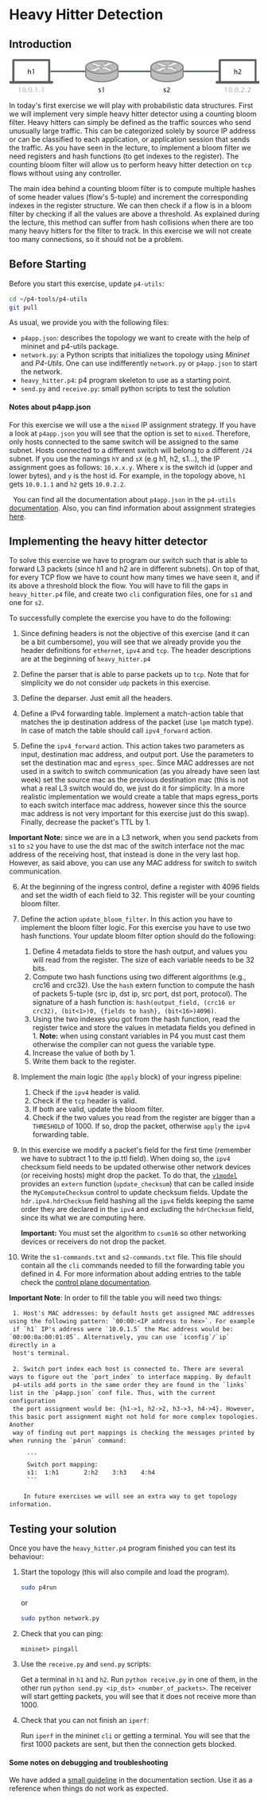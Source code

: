 # Heavy Hitter Detection

## Introduction

<p align="center">
<img src="images/heavy_hitter_topo.png" title="Small Topology"/>
<p/>

In today's first exercise we will play with probabilistic data structures. First we will implement very simple heavy hitter detector
using a counting bloom filter.
Heavy hitters can simply be defined as the traffic sources who send unusually large traffic.
This can be categorized solely by source IP address or can be classified to each application,
or application session that sends the traffic. As you have seen in the lecture, to implement a bloom filter
we need registers and hash functions (to get indexes to the register). The counting bloom filter will allow us to perform heavy hitter
detection on `tcp` flows without using any controller.

The main idea behind a counting bloom filter is to compute multiple hashes of some header values (flow's 5-tuple) and increment the corresponding
indexes in the register structure. We can then check if a flow is in a bloom filter by checking if all the values are above a threshold. As explained
during the lecture, this method can suffer from hash collisions when there are too many heavy hitters for the filter to track. In this exercise we
will not create too many connections, so it should not be a problem.

## Before Starting

Before you start this exercise, update `p4-utils`:

```bash
cd ~/p4-tools/p4-utils
git pull
```

As usual, we provide you with the following files:

- `p4app.json`: describes the topology we want to create with the help of mininet and p4-utils package.
- `network.py`: a Python scripts that initializes the topology using *Mininet* and *P4-Utils*. One can use indifferently `network.py` or `p4app.json` to start the network.
- `heavy_hitter.p4`: p4 program skeleton to use as a starting point.
- `send.py` and `receive.py`: small python scripts to test the solution

#### Notes about p4app.json

For this exercise we will use a the `mixed` IP assignment strategy. If you have a look at `p4app.json` you will see that the option is set to `mixed`. Therefore, only hosts connected to the same switch will be assigned to the same subnet. Hosts connected to a different switch will belong to a different `/24` subnet. If you use the namings `hY` and `sX` (e.g h1, h2, s1...), the IP assignment goes as follows: `10.x.x.y`. Where `x` is the switch id (upper and lower bytes), and `y` is the host id. For example, in the topology above, `h1` gets `10.0.1.1` and `h2` gets `10.0.2.2`.

 
You can find all the documentation about `p4app.json` in the `p4-utils` [documentation](https://nsg-ethz.github.io/p4-utils/usage.html#json). Also, you can find information about assignment strategies [here](https://nsg-ethz.github.io/p4-utils/usage.html#automated-assignment-strategies).

## Implementing the heavy hitter detector

To solve this exercise we have to program our switch such that is able to forward L3 packets (since h1 and h2 are in different subnets). On
top of that, for every TCP flow we have to count how many times we have seen it, and if its above a threshold block the flow. You will have to
fill the gaps in `heavy_hitter.p4` file, and create two `cli` configuration files, one for `s1` and one for `s2`.

To successfully complete the exercise you have to do the following:

1. Since defining headers is not the objective of this exercise (and it can be a bit cumbersome), you will see that we already provide you the header definitions for `ethernet`, `ipv4` and `tcp`. The header descriptions are at the beginning of `heavy_hitter.p4`

2. Define the parser that is able to parse packets up to `tcp`. Note that for simplicity we do not consider `udp` packets
in this exercise.

3. Define the deparser. Just emit all the headers.

4. Define a IPv4 forwarding table. Implement a match-action table that matches the ip destination address of the packet (use `lpm` match type). In case
of match the table should call `ipv4_forward` action.

5. Define the `ipv4_forward` action. This action takes two parameters as input, destination mac address, and output port. Use the parameters to set the destination mac and
`egress_spec`. Since MAC addresses are not used in a switch to switch communication (as you already have seen last week) set the source mac as the previous destination mac (this is not what a real L3 switch would do,
 we just do it for simplicity. In a more realistic implementation we would create a table
that maps egress_ports to each switch interface mac address, however since this the source mac address is not very important for this exercise just do this swap).
Finally, decrease the packet's TTL by 1.

**Important Note:** since we are in a L3 network, when you send packets from `s1` to `s2` you have to use the dst mac of the switch interface not the mac address of the receiving host, that instead
is done in the very last hop. However, as said above, you can use any MAC address for switch to switch communication.

6. At the beginning of the ingress control, define a register with 4096 fields and set the width of each field to 32. This register will be your counting
bloom filter.

7. Define the action `update_bloom_filter`. In this action you have to implement the bloom filter logic.
For this exercise you have to use two hash functions. Your update bloom filter option should do the following:

    1. Define 4 metadata fields to store the hash output, and values you will read from the register. The size of each variable needs to be 32 bits.
    2. Compute two hash functions using two different algorithms (e.g., crc16 and crc32). Use the `hash` extern function to compute the hash of packets 5-tuple (src ip, dst ip, src port, dst port, protocol). The signature of a hash function is:
   `hash(output_field, (crc16 or crc32), (bit<1>)0, {fields to hash}, (bit<16>)4096)`.
    3. Using the two indexes you got from the hash function, read the register twice and store the values in metadata fields you defined in 1. **Note:** when using constant variables
    in P4 you must cast them otherwise the compiler can not guess the variable type.
    4. Increase the value of both by 1.
    5. Write them back to the register.

8. Implement the main logic (the `apply` block) of your ingress pipeline:

    1. Check if the `ipv4` header is valid.
    2. Check if the `tcp` header is valid.
    3. If both are valid, update the bloom filter.
    4. Check if the two values you read from the register are bigger than a `THRESHOLD` of 1000.
    If so, drop the packet, otherwise `apply` the `ipv4` forwarding table.

9. In this exercise we modify a packet's field for the first time (remember we have to subtract 1 to the ip.ttl field). When doing so, the `ipv4` checksum field needs
to be updated otherwise other network devices (or receiving hosts) might drop the packet. To do that, the [`v1model`](https://github.com/p4lang/p4c/blob/71697086270a7242be6dd90a0bab39b3d1b4395e/p4include/v1model.p4#L514) provides an `extern` function (`update_checksum`) that can be called
inside the `MyComputeChecksum` control to update checksum fields. Update the `hdr.ipv4.hdrChecksum` field hashing all the `ipv4` fields keeping the same order they are declared in the
`ipv4` and excluding the `hdrChecksum` field, since its what we are computing here.

   **Important:** You must set the algorithm to `csum16` so other networking devices or receivers do not drop the packet.

10. Write the `s1-commands.txt` and `s2-commands.txt` file. This file should contain all the `cli` commands needed to fill
the forwarding table you defined in 4. For more information about adding entries to the table check the
[control plane documentation](https://github.com/nsg-ethz/p4-learning/wiki/Control-Plane).

   **Important Note**: In order to fill the table you will need two things:

     1. Host's MAC addresses: by default hosts get assigned MAC addresses using the following pattern: `00:00:<IP address to hex>`. For example
     if `h1` IP's address were `10.0.1.5` the Mac address would be: `00:00:0a:00:01:05`. Alternatively, you can use `iconfig`/`ip` directly in a
     host's terminal.

     2. Switch port index each host is connected to. There are several ways to figure out the `port_index` to interface mapping. By default
     p4-utils add ports in the same order they are found in the `links` list in the `p4app.json` conf file. Thus, with the current configuration
     the port assignment would be: {h1->1, h2->2, h3->3, h4->4}. However, this basic port assignment might not hold for more complex topologies. Another
     way of finding out port mappings is checking the messages printed by when running the `p4run` command:

         ```
         Switch port mapping:
         s1:  1:h1       2:h2    3:h3    4:h4
         ```

        In future exercises we will see an extra way to get topology information.

## Testing your solution

Once you have the `heavy_hitter.p4` program finished you can test its behaviour:

1. Start the topology (this will also compile and load the program).
   ```bash
   sudo p4run
   ```
   or
   ```bash
   sudo python network.py
   ```

2. Check that you can ping:
   ```
   mininet> pingall
   ```

3. Use the `receive.py` and `send.py` scripts:

   Get a terminal in `h1` and `h2`. Run `python receive.py` in one of them, in the other run `python send.py <ip_dst> <number_of_packets>`. The receiver
   will start getting packets, you will see that it does not receive more than 1000.

4. Check that you can not finish an `iperf`:

   Run `iperf` in the mininet `cli` or getting a terminal. You will see that the first 1000 packets are sent, but then the connection gets blocked.


#### Some notes on debugging and troubleshooting

We have added a [small guideline](https://github.com/nsg-ethz/p4-learning/wiki/Debugging-and-Troubleshooting) in the documentation section. Use it as a reference when things do not work as
expected.